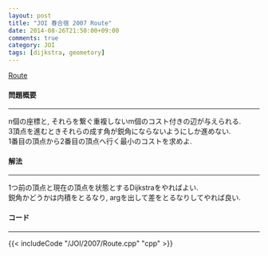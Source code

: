 ```yaml
---
layout: post
title: "JOI 春合宿 2007 Route"
date: 2014-08-26T21:50:00+09:00
comments: true
category: JOI
tags: [dijkstra, geometory]
---
```


[Route](http://joisc2007.contest.atcoder.jp/tasks/joisc2007_route)

#### 問題概要

****

n個の座標と, それらを繋ぐ重複しないm個のコスト付きの辺が与えられる.   
3頂点を進むときそれらの成す角が鋭角にならないようにしか進めない.  
1番目の頂点から2番目の頂点へ行く最小のコストを求めよ.

#### 解法

****

1つ前の頂点と現在の頂点を状態とするDijkstraをやればよい.  
鋭角かどうかは内積をとるなり, argを出して差をとるなりしてやれば良い.

#### コード

****

{{< includeCode "/JOI/2007/Route.cpp" "cpp" >}}
